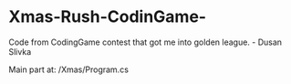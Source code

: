 # Xmas-Rush-CodinGame-

Code from CodingGame contest that got me into golden league. - Dusan Slivka

Main part at: /Xmas/Program.cs
